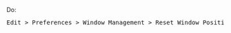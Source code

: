 Do:

<pre>
Edit > Preferences > Window Management > Reset Window Positions to Default Values
</pre>
